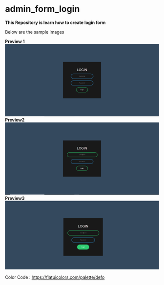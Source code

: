 # admin_form_login

__This Repository  is learn how to create login form__

Below are the sample images

__Preview 1__\
![Login Form1](https://raw.githubusercontent.com/VinayagamD/admin_form_login/master/images/login_1.PNG)
__Preview2__\
![Login Form2](https://raw.githubusercontent.com/VinayagamD/admin_form_login/master/images/login_2.PNG)
__Preview3__\
![Login Form3](https://raw.githubusercontent.com/VinayagamD/admin_form_login/master/images/login_3.PNG)

Color Code : https://flatuicolors.com/palette/defo
